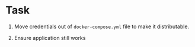 # Task

1. Move credentials out of `docker-compose.yml` file to make it distributable.

2. Ensure application still works

